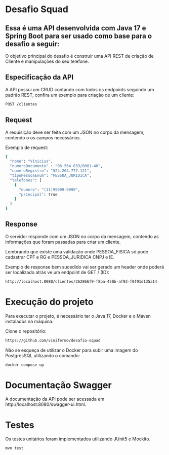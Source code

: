 # Desafio Squad

## Essa é uma API desenvolvida com Java 17 e Spring Boot para ser usado como base para o desafio a seguir:
O objetivo principal do desafio é construir uma API REST de criação de Cliente e manipulações do seu telefone.

## Especificação da API
A API possui um CRUD contando com todos os endpoints seguindo um padrão REST, confira um exemplo para criação de um cliente:
```bash
POST /clientes
```
## Request
A requisição deve ser feita com um JSON no corpo da mensagem, contendo o os campos necessários.

Exemplo de request:

```bash
{
  "nome": "Vinicius",
  "numeroDocumento" : "06.564.033/0001-40",
  "numeroRegistro": "524.264.777.121",
  "tipoPessoaEnum": "PESSOA_JURIDICA",
  "telefones": [
    {
      "numero": "(11)99999-9999",
      "principal": true
    }
  ]
}
```

## Response
O servidor responde com um JSON no corpo da mensagem, contendo as informações que foram passadas para criar um cliente.

Lembrando que existe uma validação onde PESSOA_FISICA só pode cadastrar CPF e RG e PESSOA_JURIDICA CNPJ e IE.

Exemplo de response bem sucedido vai ser gerado um header onde poderá ser localizado atrás ve um endpoint de GET / (ID):

```bash
http://localhost:8080/clientes/262866f9-f8ba-450b-af93-f0f91d135a14
```


# Execução do projeto
Para executar o projeto, é necessário ter o Java 17, Docker e o Maven instalados na máquina.

Clone o repositório:
```bash
https://github.com/vinifermo/desafio-squad
```
Não se esqueça de utilizar o Docker para subir uma imagem do PostgresSQL utilizando o comando: 
```bash
docker compose up
```
# Documentação Swagger
A documentação da API pode ser acessada em http://localhost:8080/swagger-ui.html.

# Testes
Os testes unitários foram implementados utilizando JUnit5 e Mockito.
```bash
mvn test
```
